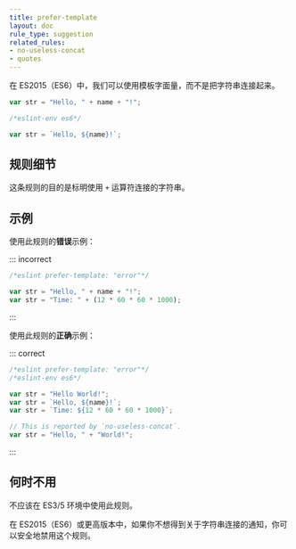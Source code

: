 ```yaml
---
title: prefer-template
layout: doc
rule_type: suggestion
related_rules:
- no-useless-concat
- quotes
---
```


在 ES2015（ES6）中，我们可以使用模板字面量，而不是把字符串连接起来。

```js
var str = "Hello, " + name + "!";
```

```js
/*eslint-env es6*/

var str = `Hello, ${name}!`;
```

## 规则细节

这条规则的目的是标明使用 `+` 运算符连接的字符串。

## 示例

使用此规则的**错误**示例：

::: incorrect

```js
/*eslint prefer-template: "error"*/

var str = "Hello, " + name + "!";
var str = "Time: " + (12 * 60 * 60 * 1000);
```

:::

使用此规则的**正确**示例：

::: correct

```js
/*eslint prefer-template: "error"*/
/*eslint-env es6*/

var str = "Hello World!";
var str = `Hello, ${name}!`;
var str = `Time: ${12 * 60 * 60 * 1000}`;

// This is reported by `no-useless-concat`.
var str = "Hello, " + "World!";
```

:::

## 何时不用

不应该在 ES3/5 环境中使用此规则。

在 ES2015（ES6）或更高版本中，如果你不想得到关于字符串连接的通知，你可以安全地禁用这个规则。
